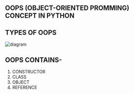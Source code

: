 ## **OOPS (OBJECT-ORIENTED PROMMING)** CONCEPT IN PYTHON

 ## **TYPES OF OOPS**</br>
![diagram](https://static.javatpoint.com/interview/images/oops-interview-questions-q4.png)</br>


## OOPS CONTAINS-

 1. CONSTRUCTOR
 2. CLASS
 3. OBJECT
 4. REFERENCE

